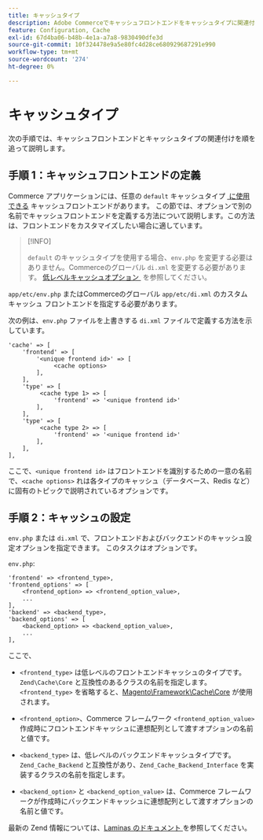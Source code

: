 ```yaml
---
title: キャッシュタイプ
description: Adobe Commerceでキャッシュフロントエンドをキャッシュタイプに関連付ける方法を説明します。 キャッシュの設定と管理の手法について説明します。
feature: Configuration, Cache
exl-id: 67d4ba06-b48b-4e1a-a7a8-9830490dfe3d
source-git-commit: 10f324478e9a5e80fc4d28ce680929687291e990
workflow-type: tm+mt
source-wordcount: '274'
ht-degree: 0%

---
```


# キャッシュタイプ

次の手順では、キャッシュフロントエンドとキャッシュタイプの関連付けを順を追って説明します。

## 手順 1：キャッシュフロントエンドの定義

Commerce アプリケーションには、任意の `default` キャッシュタイプ [&#x200B; に使用できる &#x200B;](../cli/manage-cache.md#clean-and-flush-cache-types) キャッシュフロントエンドがあります。 この節では、オプションで別の名前でキャッシュフロントエンドを定義する方法について説明します。この方法は、フロントエンドをカスタマイズしたい場合に適しています。

>[!INFO]
>
>`default` のキャッシュタイプを使用する場合、`env.php` を変更する必要はありません。Commerceのグローバル `di.xml` を変更する必要があります。 [&#x200B; 低レベルキャッシュオプション &#x200B;](cache-options.md) を参照してください。

`app/etc/env.php` またはCommerceのグローバル `app/etc/di.xml` のカスタム キャッシュ フロントエンドを指定する必要があります。

次の例は、`env.php` ファイルを上書きする `di.xml` ファイルで定義する方法を示しています。

```php?start_inline=1
'cache' => [
    'frontend' => [
        '<unique frontend id>' => [
             <cache options>
        ],
    ],
    'type' => [
         <cache type 1> => [
             'frontend' => '<unique frontend id>'
        ],
    ],
    'type' => [
         <cache type 2> => [
             'frontend' => '<unique frontend id>'
        ],
    ],
],
```

ここで、`<unique frontend id>` はフロントエンドを識別するための一意の名前で、`<cache options>` れは各タイプのキャッシュ（データベース、Redis など）に固有のトピックで説明されているオプションです。

## 手順 2：キャッシュの設定

`env.php` または `di.xml` で、フロントエンドおよびバックエンドのキャッシュ設定オプションを指定できます。 このタスクはオプションです。

`env.php`:

```php?start_inline=1
'frontend' => <frontend_type>,
'frontend_options' => [
    <frontend_option> => <frontend_option_value>,
    ...
],
'backend' => <backend_type>,
'backend_options' => [
    <backend_option> => <backend_option_value>,
    ...
],
```

ここで、

- `<frontend_type>` は低レベルのフロントエンドキャッシュのタイプです。 `Zend\Cache\Core` と互換性のあるクラスの名前を指定します。
`<frontend_type>` を省略すると、[Magento\Framework\Cache\Core](https://github.com/magento/magento2/blob/2.4/lib/internal/Magento/Framework/Cache/Core.php) が使用されます。

- `<frontend_option>`、Commerce フレームワーク `<frontend_option_value>` 作成時にフロントエンドキャッシュに連想配列として渡すオプションの名前と値です。
- `<backend_type>` は、低レベルのバックエンドキャッシュタイプです。 `Zend_Cache_Backend` と互換性があり、`Zend_Cache_Backend_Interface` を実装するクラスの名前を指定します。
- `<backend_option>` と `<backend_option_value>` は、Commerce フレームワークが作成時にバックエンドキャッシュに連想配列として渡すオプションの名前と値です。

最新の Zend 情報については、[Laminas のドキュメント &#x200B;](https://docs.laminas.dev/) を参照してください。
